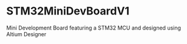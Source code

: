 # STM32MiniDevBoardV1
Mini Development Board featuring a STM32 MCU and designed using Altium Designer
